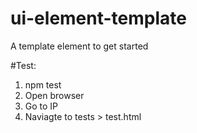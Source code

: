 # ui-element-template
A template element to get started

#Test:

1. npm test
2. Open browser
3. Go to IP
4. Naviagte to tests > test.html
